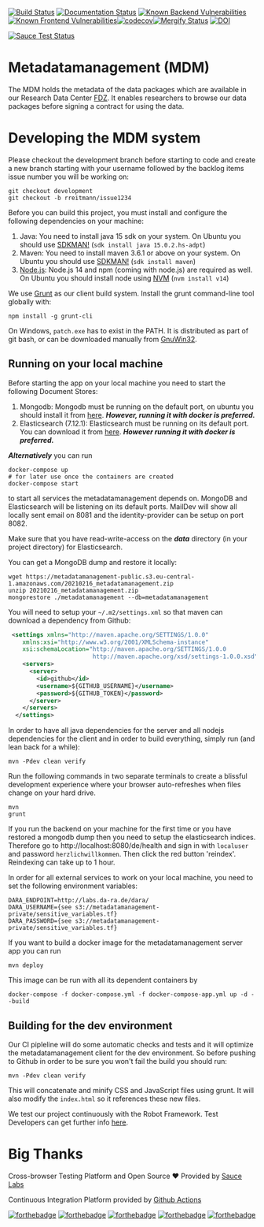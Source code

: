 [![Build Status](https://github.com/dzhw/metadatamanagement/workflows/Build%20and%20Deploy/badge.svg)](https://github.com/dzhw/metadatamanagement/actions) [![Documentation Status](https://readthedocs.org/projects/metadatamanagement/badge/?version=latest)](https://metadatamanagement.readthedocs.io/de/latest/)
[![Known Backend Vulnerabilities](https://snyk.io/test/github/dzhw/metadatamanagement/badge.svg?targetFile=pom.xml)](https://snyk.io/test/github/dzhw/metadatamanagement?targetFile=pom.xml
)[![Known Frontend Vulnerabilities](https://snyk.io/test/github/dzhw/metadatamanagement/badge.svg?targetFile=package.json)](https://snyk.io/test/github/dzhw/metadatamanagement?targetFile=package.json
)[![codecov](https://codecov.io/gh/dzhw/metadatamanagement/branch/development/graph/badge.svg)](https://codecov.io/gh/dzhw/metadatamanagement)[![Mergify Status](https://gh.mergify.io/badges/dzhw/metadatamanagement.png?style=cut)](https://mergify.io)
[![DOI](https://zenodo.org/badge/39431147.svg)](https://zenodo.org/badge/latestdoi/39431147)

[![Sauce Test Status](https://app.saucelabs.com/browser-matrix/andydaniel.svg?cachebuster=1234)](https://app.saucelabs.com/u/andydaniel)
# Metadatamanagement (MDM)

The MDM holds the metadata of the data packages which are available in our Research Data Center [FDZ](https://fdz.dzhw.eu). It enables researchers to browse our data packages before signing a contract for using the data.

# Developing the MDM system

Please checkout the development branch before starting to code and create a new branch starting with your username followed by the backlog items issue number you will be working on:

    git checkout development
    git checkout -b rreitmann/issue1234

Before you can build this project, you must install and configure the following dependencies on your machine:

1.  Java: You need to install java 15 sdk on your system. On Ubuntu you should use [SDKMAN!][] (`sdk install java 15.0.2.hs-adpt`)
2.  Maven: You need to install maven 3.6.1 or above on your system. On Ubuntu you should use [SDKMAN!][] (`sdk install maven`)
3.  [Node.js][]: Node.js 14 and npm (coming with node.js) are required as well. On Ubuntu you should install node using [NVM][] (`nvm install v14`)

We use [Grunt][] as our client build system. Install the grunt command-line tool globally with:

    npm install -g grunt-cli

On Windows, `patch.exe` has to exist in the PATH. It is distributed as part of git bash, or can be downloaded manually from [GnuWin32][].

## Running on your local machine

Before starting the app on your local machine you need to start the following Document Stores:
1. Mongodb: Mongodb must be running on the default port, on ubuntu you should install it from [here](https://docs.mongodb.org/manual/tutorial/install-mongodb-on-ubuntu/). ***However, running it with docker is preferred.***
2. Elasticsearch (7.12.1): Elasticsearch must be running on its default port. You can download it from [here](https://www.elastic.co/downloads/elasticsearch). ***However running it with docker is preferred.***

***Alternatively*** you can run

    docker-compose up
    # for later use once the containers are created
    docker-compose start

to start all services the metadatamanagement depends on. MongoDB and Elasticsearch will be listening on its default ports. MailDev will show all locally sent email on 8081 and the identity-provider can be setup on port 8082.

Make sure that you have read-write-access on the ***data*** directory (in your project directory) for Elasticsearch.

You can get a MongoDB dump and restore it locally:
```
wget https://metadatamanagement-public.s3.eu-central-1.amazonaws.com/20210216_metadatamanagement.zip
unzip 20210216_metadatamanagement.zip
mongorestore ./metadatamanagement --db=metadatamanagement
```

You will need to setup your `~/.m2/settings.xml` so that maven can download a dependency from Github:

```xml
 <settings xmlns="http://maven.apache.org/SETTINGS/1.0.0"
    xmlns:xsi="http://www.w3.org/2001/XMLSchema-instance"
    xsi:schemaLocation="http://maven.apache.org/SETTINGS/1.0.0
                        http://maven.apache.org/xsd/settings-1.0.0.xsd">
    <servers>
      <server>
        <id>github</id>
        <username>${GITHUB_USERNAME}</username>
        <password>${GITHUB_TOKEN}</password>
      </server>
    </servers>
  </settings>
```

In order to have all java dependencies for the server and  all nodejs dependencies for the client and in order to build everything, simply run (and lean back for a while):

    mvn -Pdev clean verify

Run the following commands in two separate terminals to create a blissful development experience where your browser
auto-refreshes when files change on your hard drive.

    mvn
    grunt

If you run the backend on your machine for the first time or you have restored a mongodb dump then you need to setup the elasticsearch indices. Therefore go to http://localhost:8080/de/health and sign in with `localuser` and password `herzlichwillkommen`. Then click the red button 'reindex'. Reindexing can take up to 1 hour.

In order for all external services to work on your local machine, you need to set the following environment variables:
```
DARA_ENDPOINT=http://labs.da-ra.de/dara/
DARA_USERNAME={see s3://metadatamanagement-private/sensitive_variables.tf}
DARA_PASSWORD={see s3://metadatamanagement-private/sensitive_variables.tf}
```

If you want to build a docker image for the metadatamanagement server app you can run

    mvn deploy

This image can be run with all its dependent containers by

    docker-compose -f docker-compose.yml -f docker-compose-app.yml up -d --build

## Building for the dev environment

Our CI pipleline will do some automatic checks and tests and it will optimize the metadatamanagement client for the dev environment. So before pushing to Github in order to be sure you won't fail the build you should run:

    mvn -Pdev clean verify

This will concatenate and minify CSS and JavaScript files using grunt. It will also modify the `index.html` so it references
these new files.

We test our project continuously with the Robot Framework. Test Developers can get further info [here](https://github.com/dzhw/metadatamanagement/wiki/Robot-Framework).

# Big Thanks 

Cross-browser Testing Platform and Open Source :heart: Provided by [Sauce Labs][saucelabs]

Continuous Integration Platform provided by [Github Actions][GithubActions]

[saucelabs]: https://saucelabs.com
[Node.js]: https://nodejs.org/
[Grunt]: http://gruntjs.com/
[NVM]: https://github.com/creationix/nvm
[SDKMAN!]: http://sdkman.io/install.html
[GithubActions]: https://github.com/dzhw/metadatamanagement/actions
[GnuWin32]: http://gnuwin32.sourceforge.net/packages/patch.htm

[![forthebadge](http://forthebadge.com/images/badges/built-by-developers.svg)](http://forthebadge.com)  [![forthebadge](https://forthebadge.com/images/badges/built-with-science.svg)](https://forthebadge.com)
 [![forthebadge](https://forthebadge.com/images/badges/60-percent-of-the-time-works-every-time.svg)](https://forthebadge.com) [![forthebadge](http://forthebadge.com/images/badges/uses-badges.svg)](http://forthebadge.com) [![forthebadge](https://forthebadge.com/images/badges/makes-people-smile.svg)](https://forthebadge.com)
